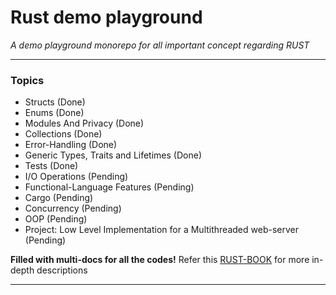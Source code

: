 # Rust demo playground

_A demo playground monorepo for all important concept regarding RUST_

---

### **Topics**

- Structs (Done)
- Enums (Done)
- Modules And Privacy (Done)
- Collections (Done)
- Error-Handling (Done)
- Generic Types, Traits and Lifetimes (Done)
- Tests (Done)
- I/O Operations (Pending)
- Functional-Language Features (Pending)
- Cargo (Pending)
- Concurrency (Pending)
- OOP (Pending)
- Project: Low Level Implementation for a Multithreaded web-server (Pending)

**Filled with multi-docs for all the codes!**
Refer this [RUST-BOOK](https://doc.rust-lang.org/book/) for more in-depth descriptions

---
